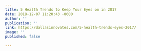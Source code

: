 ```yaml
---
title: 5 Health Trends to Keep Your Eyes on in 2017
date: 2018-12-07 11:20:43 -0600
author: ''
publication: ''
link: https://dallasinnovates.com/5-health-trends-eyes-2017/
image: ''
published: false

---
```

